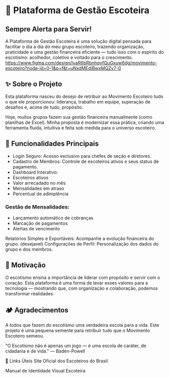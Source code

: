 # 🌿 Plataforma de Gestão Escoteira
## Sempre Alerta para Servir!

A Plataforma de Gestão Escoteira é uma solução digital pensada para facilitar o dia a dia do meu grupo escoteiro, trazendo organização, praticidade e uma gestão financeira eficiente — tudo isso com o espírito do escotismo: acolhedor, coletivo e voltado para o crescimento.
https://www.figma.com/design/lyaR6bRbnhqyfQuGxuw6dg/movimento-escoteiro?node-id=0-1&p=f&t=uNxdMEdiBwxMQZv7-0
## ✨ Sobre o Projeto
Esta plataforma nasceu do desejo de retribuir ao Movimento Escoteiro tudo o que ele proporcionou: liderança, trabalho em equipe, superação de desafios e, acima de tudo, propósito.

Hoje, muitos grupos fazem sua gestão financeira manualmente (como planilhas de Excel). Minha proposta é modernizar essa prática, criando uma ferramenta fluida, intuitiva e feita sob medida para o universo escoteiro.

## 🎯 Funcionalidades Principais
- Login Seguro: Acesso exclusivo para chefes de seção e diretores.
- Cadastro de Membros: Controle de escoteiros ativos e seus status de pagamento.
- Dashboard Interativo:
- Escoteiros ativos
- Valor arrecadado no mês
- Mensalidades em atraso
- Percentual de adimplência

### Gestão de Mensalidades:
- Lançamento automático de cobranças
- Marcação de pagamentos
- Alertas de vencimento

Relatórios Simples e Exportáveis: Acompanhe a evolução financeira do grupo. (desejavel)
Configurações de Perfil: Personalização dos dados do grupo e dos membros.

## 🌱 Motivação
O escotismo ensina a importância de liderar com propósito e servir com o coração. Esta plataforma é uma forma de levar esses valores para a tecnologia — mostrando que, com organização e colaboração, podemos transformar realidades.


## 🏕️ Agradecimentos
A todos que fazem do escotismo uma verdadeira escola para a vida.
Este projeto é uma pequena semente para retribuir tudo que o Movimento Escoteiro semeou.

"O Escotismo não é apenas um jogo — é uma escola de caráter, de cidadania e de vida."
— Baden-Powell

📎 Links Úteis
Site Oficial dos Escoteiros do Brasil

Manual de Identidade Visual Escoteira

